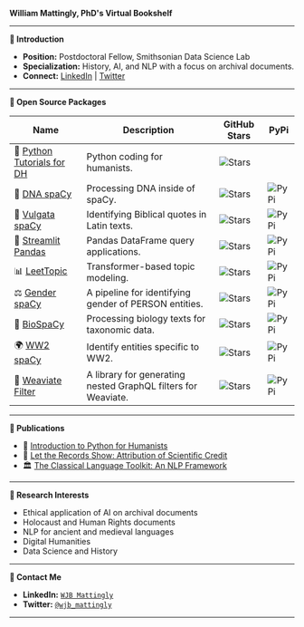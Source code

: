 **William Mattingly, PhD's Virtual Bookshelf**

---

**📕 Introduction**  
- **Position:** Postdoctoral Fellow, Smithsonian Data Science Lab
- **Specialization:** History, AI, and NLP with a focus on archival documents.
- **Connect:** [LinkedIn](https://www.linkedin.com/in/wjbmattingly/) | [Twitter](https://twitter.com/wjb_mattingly)

---

**📙 Open Source Packages**

| **Name** | **Description** | **GitHub Stars** | **PyPi** |
|----------|-----------------|------------------|---------|
| 🐍 [Python Tutorials for DH](https://www.youtube.com/pythontutorialsfordigitalhumanities) | Python coding for humanists. | ![Stars](https://img.shields.io/github/stars/wjbmattingly/python_for_dh) |  |
| 🧬 [DNA spaCy](https://github.com/sidatasciencelab/dna-spacy) | Processing DNA inside of spaCy. | ![Stars](https://img.shields.io/github/stars/sidatasciencelab/dna-spacy) | ![PyPi](https://img.shields.io/pypi/v/dna-spacy) |
| 📖 [Vulgata spaCy](https://github.com/wjbmattingly/vulgata-spacy) | Identifying Biblical quotes in Latin texts. | ![Stars](https://img.shields.io/github/stars/wjbmattingly/vulgata-spacy) | ![PyPi](https://img.shields.io/pypi/v/vulgata-spacy) |
| 🐼 [Streamlit Pandas](https://github.com/wjbmattingly/streamlit-pandas) | Pandas DataFrame query applications. | ![Stars](https://img.shields.io/github/stars/wjbmattingly/streamlit-pandas) | ![PyPi](https://img.shields.io/pypi/v/streamlit-pandas) |
| 📊 [LeetTopic](https://github.com/wjbmattingly/leettopic) | Transformer-based topic modeling. | ![Stars](https://img.shields.io/github/stars/wjbmattingly/leettopic) | ![PyPi](https://img.shields.io/pypi/v/leet-topic) |
| ⚖️ [Gender spaCy](https://github.com/sidatasciencelab/gender-spacy) | A pipeline for identifying gender of PERSON entities. | ![Stars](https://img.shields.io/github/stars/sidatasciencelab/gender-spacy) | ![PyPi](https://img.shields.io/pypi/v/gender-spacy) |
| 🧬 [BioSpaCy](https://github.com/wjbmattingly/biospacy) | Processing biology texts for taxonomic data. | ![Stars](https://img.shields.io/github/stars/wjbmattingly/biospacy) | ![PyPi](https://img.shields.io/pypi/v/en_biospacy) |
| 🌍 [WW2 spaCy](https://github.com/wjbmattingly/ww2-spacy) | Identify entities specific to WW2. | ![Stars](https://img.shields.io/github/stars/wjbmattingly/ww2-spacy) | ![PyPi](https://img.shields.io/pypi/v/en_ww2spacy) |
| 💽 [Weaviate Filter](https://github.com/weaviate/weaviate-filter) | A library for generating nested GraphQL filters for Weaviate. | ![Stars](https://img.shields.io/github/stars/wjbmattingly/weaviate-filter) | ![PyPi](https://img.shields.io/pypi/v/weaviate-filter) | ![Database](https://img.shields.io/badge/database-weaviate-brightgreen) |

---

**📗 Publications**  
- 📖 [Introduction to Python for Humanists](https://www.routledge.com/Introduction-to-Python-for-Humanists/Mattingly/p/book/9781032378374)
- 🧪 [Let the Records Show: Attribution of Scientific Credit](https://www.journals.uchicago.edu/doi/10.1086/724949)
- 🏛️ [The Classical Language Toolkit: An NLP Framework](https://aclanthology.org/2021.acl-demo.3.pdf)

---

**📘 Research Interests**  
- Ethical application of AI on archival documents
- Holocaust and Human Rights documents
- NLP for ancient and medieval languages
- Digital Humanities
- Data Science and History

---

**📒 Contact Me**  
- **LinkedIn:** [`WJB Mattingly`](https://www.linkedin.com/in/wjbmattingly/)
- **Twitter:** [`@wjb_mattingly`](https://twitter.com/wjb_mattingly)

---